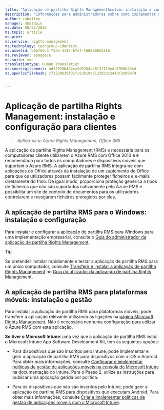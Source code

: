 ```yaml
---
title: "Aplicação de partilha Rights Management&colon; instalação e configuração para clientes | Azure RMS"
description: "Informações para administradores sobre como implementar a aplicação de partilha Rights Management (RMS) em dispositivos móveis e computadores Windows."
author: cabailey
manager: mbaldwin
ms.date: 08/25/2016
ms.topic: article
ms.prod: 
ms.service: rights-management
ms.technology: techgroup-identity
ms.assetid: b9af5dc3-73d4-4147-b7ef-f6803b0d5216
ms.reviewer: esaggese
ms.suite: ems
translationtype: Human Translation
ms.sourcegitcommit: ad32910b482ca9d92b4ac8f3f123eda195db29cd
ms.openlocfilehash: c73529b39f31fc6d819a3123bbdc2416f2d996f4


---
```


# Aplicação de partilha Rights Management: instalação e configuração para clientes

>*Aplica-se a: Azure Rights Management, Office 365*

A aplicação de partilha Rights Management (RMS) é necessária para os computadores cliente utilizarem o Azure RMS com Office 2010 e é recomendada para todos os computadores e dispositivos móveis que suportam o Azure RMS. A aplicação de partilha RMS integra-se com aplicações do Office através da instalação de um suplemento do Office para que os utilizadores possam facilmente proteger ficheiros e e-mails diretamente do friso. De igual modo, proporciona proteção genérica a tipos de ficheiros que não são suportados nativamente pelo Azure RMS e possibilita um site de controlo de documentos para os utilizadores controlarem e revogarem ficheiros protegidos por eles.

## A aplicação de partilha RMS para o Windows: instalação e configuração
Para instalar e configurar a aplicação de partilha RMS para Windows para uma implementação empresarial, consulte o [Guia do administrador da aplicação de partilha Rights Management](../rms-client/sharing-app-admin-guide.md).

> [!TIP]
> Se pretender instalar rapidamente e testar a aplicação de partilha RMS para um único computador, consulte [Transferir e instalar a aplicação de partilha Rights Management](../rms-client/install-sharing-app.md) no [Guia do utilizador da aplicação de partilha Rights Management](../rms-client/sharing-app-user-guide.md).

## A aplicação de partilha RMS para plataformas móveis: instalação e gestão
Para instalar a aplicação de partilha RMS para plataformas móveis, pode transferir a aplicação relevante utilizando as ligações na [página Microsoft Rights Management](http://go.microsoft.com/fwlink/?LinkId=303970). Não é necessária nenhuma configuração para utilizar o Azure RMS com esta aplicação.

**Se tiver o Microsoft Intune**: uma vez que a aplicação de partilha RMS inclui o Microsoft Intune App Software Development Kit, tem as seguintes opções:

-   Para dispositivos que são inscritos pelo Intune, pode implementar e gerir a aplicação de partilha RMS para dispositivos com o iOS e Android. Para obter mais informações, consulte [Configurar e implementar políticas de gestão de aplicações móveis na consola do Microsoft Intune](/intune/deploy-use/configure-and-deploy-mobile-application-management-policies-in-the-microsoft-intune-console) na documentação do Intune. Para o Passo 2, utilize as instruções para publicar uma aplicação gerida por política.

-   Para os dispositivos que não são inscritos pelo Intune, pode gerir a aplicação de partilha RMS para dispositivos que executam Android. Para obter mais informações, consulte [Criar e implementar políticas de gestão de aplicações móveis com o Microsoft Intune](/intune/deploy-use/create-and-deploy-mobile-app-management-policies-with-microsoft-intune).




<!--HONumber=Aug16_HO4-->


